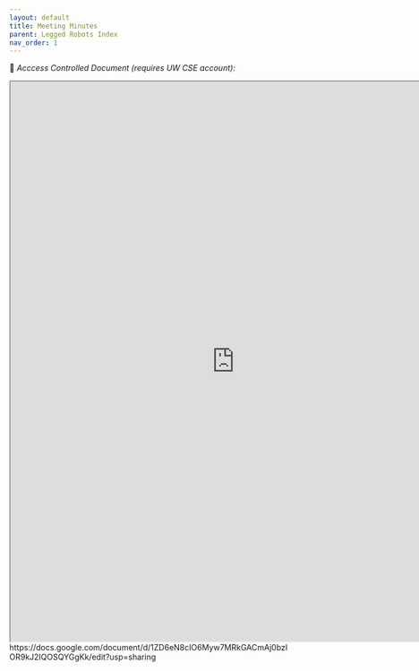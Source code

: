```yaml
---
layout: default
title: Meeting Minutes
parent: Legged Robots Index
nav_order: 1
---
```


🛑 *Acccess Controlled Document (requires UW CSE account):*
<iframe src="https://docs.google.com/document/d/e/2PACX-1vTmAzAMCPJhYyV_F-90O9_ZiUicVuiqi71tHQJSiRplpMt76-PuyaSD696GZTB9o3Egh_FWsi1tvfEg/pub?widget=true&amp;headers=false" width="800" height="1000"></iframe>
https://docs.google.com/document/d/1ZD6eN8cIO6Myw7MRkGACmAj0bzIOR9kJ2IQOSQYGgKk/edit?usp=sharing